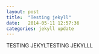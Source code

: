 ```yaml
---
layout: post
title:  "Testing jekyll"
date:   2014-05-11 12:57:36
categories: jekyll update
---
```

TESTING JEKYLTESTING JEKYLLL
